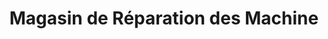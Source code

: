 ---
title: "Magasin de Réparation des Machine"
url: /macenta/magasin-de-reparation-des-machine/
shop: Autowerkstatt
---